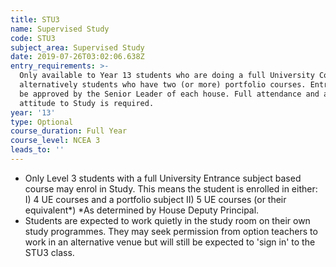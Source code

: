 ```yaml
---
title: STU3
name: Supervised Study
code: STU3
subject_area: Supervised Study
date: 2019-07-26T03:02:06.638Z
entry_requirements: >-
  Only available to Year 13 students who are doing a full University Course or
  alternatively students who have two (or more) portfolio courses. Entry is to
  be approved by the Senior Leader of each house. Full attendance and a positive
  attitude to Study is required.
year: '13'
type: Optional
course_duration: Full Year
course_level: NCEA 3
leads_to: ''
---
```

* Only Level 3 students with a full University Entrance subject based course may enrol in Study.  This means the student is enrolled in either: I) 4 UE courses and a portfolio subject II) 5 UE courses (or their equivalent\*) \*As determined by House Deputy Principal.
* Students are expected to work quietly in the study room on their own study programmes. They may seek permission from option teachers to work in an alternative venue but will still be expected to 'sign in' to the STU3 class.
